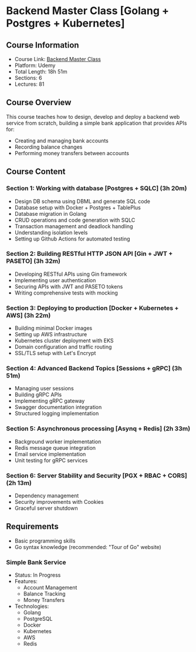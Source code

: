# Backend Master Class [Golang + Postgres + Kubernetes]

## Course Information

- Course Link: [Backend Master Class](https://www.udemy.com/course/backend-master-class-golang-postgresql-kubernetes/?couponCode=ST19MT280525G2)
- Platform: Udemy
- Total Length: 18h 51m
- Sections: 6
- Lectures: 81

## Course Overview

This course teaches how to design, develop and deploy a backend web service from scratch, building a simple bank application that provides APIs for:

- Creating and managing bank accounts
- Recording balance changes
- Performing money transfers between accounts

## Course Content

### Section 1: Working with database [Postgres + SQLC] (3h 20m)

- Design DB schema using DBML and generate SQL code
- Database setup with Docker + Postgres + TablePlus
- Database migration in Golang
- CRUD operations and code generation with SQLC
- Transaction management and deadlock handling
- Understanding isolation levels
- Setting up Github Actions for automated testing

### Section 2: Building RESTful HTTP JSON API [Gin + JWT + PASETO] (3h 32m)

- Developing RESTful APIs using Gin framework
- Implementing user authentication
- Securing APIs with JWT and PASETO tokens
- Writing comprehensive tests with mocking

### Section 3: Deploying to production [Docker + Kubernetes + AWS] (3h 22m)

- Building minimal Docker images
- Setting up AWS infrastructure
- Kubernetes cluster deployment with EKS
- Domain configuration and traffic routing
- SSL/TLS setup with Let's Encrypt

### Section 4: Advanced Backend Topics [Sessions + gRPC] (3h 51m)

- Managing user sessions
- Building gRPC APIs
- Implementing gRPC gateway
- Swagger documentation integration
- Structured logging implementation

### Section 5: Asynchronous processing [Asynq + Redis] (2h 33m)

- Background worker implementation
- Redis message queue integration
- Email service implementation
- Unit testing for gRPC services

### Section 6: Server Stability and Security [PGX + RBAC + CORS] (2h 13m)

- Dependency management
- Security improvements with Cookies
- Graceful server shutdown

## Requirements

- Basic programming skills
- Go syntax knowledge (recommended: "Tour of Go" website)

### Simple Bank Service

- Status: In Progress
- Features:
  - Account Management
  - Balance Tracking
  - Money Transfers
- Technologies:
  - Golang
  - PostgreSQL
  - Docker
  - Kubernetes
  - AWS
  - Redis
